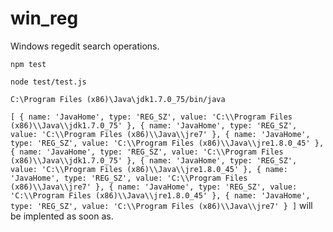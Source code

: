 # win_reg
Windows regedit  search operations.

``
npm test
``

``
node test/test.js
``

``
C:\Program Files (x86)\Java\jdk1.7.0_75/bin/java
``

``
[ { name: 'JavaHome',
    type: 'REG_SZ',
    value: 'C:\\Program Files (x86)\\Java\\jdk1.7.0_75' },
  { name: 'JavaHome',
    type: 'REG_SZ',
    value: 'C:\\Program Files (x86)\\Java\\jre7' },
  { name: 'JavaHome',
    type: 'REG_SZ',
    value: 'C:\\Program Files (x86)\\Java\\jre1.8.0_45' },
  { name: 'JavaHome',
    type: 'REG_SZ',
    value: 'C:\\Program Files (x86)\\Java\\jdk1.7.0_75' },
  { name: 'JavaHome',
    type: 'REG_SZ',
    value: 'C:\\Program Files (x86)\\Java\\jre1.8.0_45' },
  { name: 'JavaHome',
    type: 'REG_SZ',
    value: 'C:\\Program Files (x86)\\Java\\jre7' },
  { name: 'JavaHome',
    type: 'REG_SZ',
    value: 'C:\\Program Files (x86)\\Java\\jre1.8.0_45' },
  { name: 'JavaHome',
    type: 'REG_SZ',
    value: 'C:\\Program Files (x86)\\Java\\jre7' } ]
``
will be implented as soon as.

